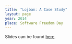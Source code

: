 ```yaml
---
title: "Lojban: A Case Study"
layout: page
year: 2014
place: Software Freedom Day
---
```


Slides can be found [here](/slides/lojban-sfd.pdf).
